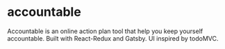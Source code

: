 # accountable
Accountable is an online action plan tool that help you keep yourself accountable. Built with React-Redux and Gatsby. UI inspired by todoMVC.
